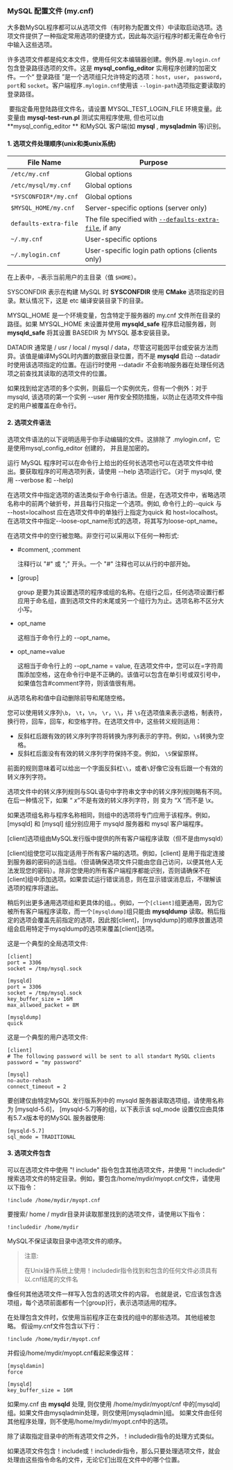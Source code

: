 ### MySQL 配置文件 (my.cnf)

​	大多数MySQL程序都可以从选项文件（有时称为配置文件）中读取启动选项。选项文件提供了一种指定常用选项的便捷方式，因此每次运行程序时都无需在命令行中输入这些选项。

​	许多选项文件都是纯文本文件，使用任何文本编辑器创建。例外是`.mylogin.cnf` 包含登录路径选项的文件。这是 **mysql_config_editor**  实用程序创建的加密文件。一个“ 登录路径 ”是一个选项组只允许特定的选项：`host`，`user`， `password`，`port`和 `socket`。客户端程序`.mylogin.cnf`使用该 `--login-path`选项指定要读取的登录路径。

​	要指定备用登陆路径文件名，请设置 MYSQL_TEST_LOGIN_FILE 环境变量。此变量由 **mysql-test-run.pl** 测试实用程序使用, 但也可以由 **mysql_config_editor ** 和MySQL 客户端(如 **mysql** , **mysqladmin** 等)识别。

#### 1. 选项文件处理顺序(unix和类unix系统)

| File Name             | Purpose                                                      |
| --------------------- | ------------------------------------------------------------ |
| `/etc/my.cnf`         | Global options                                               |
| `/etc/mysql/my.cnf`   | Global options                                               |
| `*SYSCONFDIR*/my.cnf` | Global options                                               |
| `$MYSQL_HOME/my.cnf`  | Server-specific options (server only)                        |
| `defaults-extra-file` | The file specified with [`--defaults-extra-file`](https://dev.mysql.com/doc/refman/5.7/en/option-file-options.html#option_general_defaults-extra-file), if any |
| `~/.my.cnf`           | User-specific options                                        |
| `~/.mylogin.cnf`      | User-specific login path options (clients only)              |

在上表中，`~`表示当前用户的主目录（值 `$HOME`）。

SYSCONFDIR 表示在构建 MySQL 时 **SYSCONFDIR** 使用 **CMake** 选项指定的目录。默认情况下，这是 etc 编译安装目录下的目录。

MYSQL_HOME 是一个环境变量，包含特定于服务器的 my.cnf 文件所在目录的路径。如果 MYSQL_HOME 未设置并使用 **mysqld_safe** 程序启动服务器，则 **mysqld_safe** 将其设置 BASEDIR 为 MYSQL 基本安装目录。

DATADIR 通常是 / usr / local / mysql / data，尽管这可能因平台或安装方法而异。该值是编译MySQL时内置的数据目录位置，而不是 **mysqld** 启动 --datadir 时使用该选项指定的位置。在运行时使用 --datadir 不会影响服务器在处理任何选项之前查找其读取的选项文件的位置。

如果找到给定选项的多个实例，则最后一个实例优先，但有一个例外：对于 mysqld, 该选项的第一个实例 --user 用作安全预防措施，以防止在选项文件中指定的用户被覆盖在命令行。

#### 2. 选项文件语法

选项文件语法的以下说明适用于你手动编辑的文件。这排除了 .mylogin.cnf，它是使用mysql_config_editor 创建的， 并且是加密的。

运行 MySQL 程序时可以在命令行上给出的任何长选项也可以在选项文件中给出。要获取程序的可用选项列表，请使用 --help 选项运行它。（对于 mysqld, 使用 --verbose 和 --help)

在选项文件中指定选项的语法类似于命令行语法。但是，在选项文件中，省略选项名称中的前两个破折号，并且每行只指定一个选项。例如, 命令行上的--quick 与 --host=localhost  应在选项文件中的单独行上指定为quick 和 host=localhost。在选项文件中指定--loose-opt_name形式的选项，将其写为loose-opt_name。

在选项文件中的空行被忽略。非空行可以采用以下任何一种形式:

* #comment,  ;comment

  注释行以 "#" 或 ";" 开头。一个 "#" 注释也可以从行的中部开始。

* [group]

  group 是要为其设置选项的程序或组的名称。在组行之后，任何选项设置行都应用于命名组，直到选项文件的末尾或另一个组行为为止。选项名称不区分大小写。

* opt_name

  这相当于命令行上的 --opt_name。

* opt_name=value

  这相当于命令行上的 --opt_name = value, 在选项文件中，您可以在=字符周围添加空格，这在命令行中是不正确的。该值可以包含在单引号或双引号中，如果值包含#comment字符，则该值很有用。

从选项名称和值中自动删除前导和尾随空格。

您可以使用转义序列`\b`， `\t`，`\n`， `\r`，`\\`，并 `\s`在选项值来表示退格，制表符，换行符，回车，回车，和空格字符。在选项文件中，这些转义规则适用：

- 反斜杠后跟有效的转义序列字符将转换为序列表示的字符。例如，`\s`转换为空格。
- 反斜杠后面没有有效的转义序列字符保持不变。例如， `\S`保留原样。

前面的规则意味着可以给出一个字面反斜杠`\\`，或者`\`好像它没有后跟一个有效的转义序列字符。

选项文件中的转义序列规则与SQL语句中字符串文字中的转义序列规则略有不同。在后一种情况下，如果 “ *x*”不是有效的转义序列字符，则 变为 “X ”而不是  \x。

如果选项组名称与程序名称相同，则组中的选项将专门应用于该程序。例如，[mysqld] 和 [mysql] 组分别应用于 mysqld 服务器和 mysql 客户端程序。

[client]选项组由MySQL发行版中提供的所有客户端程序读取（但不是由mysqld）

[client]组使您可以指定适用于所有客户端的选项。例如，[client] 是用于指定连接到服务器的密码的适当组。（但请确保选项文件只能由您自己访问，以便其他人无法发现您的密码）。除非您使用的所有客户端程序都能识别，否则请确保不在[client]组中添加选项。如果尝试运行错误消息，则在显示错误消息后，不理解该选项的程序将退出。

稍后列出更多通用选项组和更具体的组。。例如，一个`[client]`组更通用，因为它被所有客户端程序读取，而一个`[mysqldump]`组只能由 **mysqldump** 读取。稍后指定的选项会覆盖先前指定的选项，因此按[client]，[mysqldump]的顺序放置选项组会启用特定于mysqldump的选项来覆盖[client]选项。

这是一个典型的全局选项文件:

```
[client]
port = 3306
socket = /tmp/mysql.sock

[mysqld]
port = 3306
socket = /tmp/mysql.sock
key_buffer_size = 16M
max_allwoed_packet = 8M

[mysqldump]
quick
```

这是一个典型的用户选项文件:

```
[client]
# The following password will be sent to all standart MySQL clients
password = "my password"

[mysql]
no-auto-rehash
connect_timeout = 2
```

要创建仅由特定MySQL 发行版系列中的 mysqld 服务器读取选项组，请使用名称为 [mysqld-5.6]， [mysqld-5.7]等的组，以下表示该 sql_mode 设置仅应由具体有5.7.x版本号的MySQL 服务器使用:

```
[mysqld-5.7]
sql_mode = TRADITIONAL
```

#### 3. 选项文件包含

可以在选项文件中使用 "! include" 指令包含其他选项文件，并使用 "! includedir" 搜索选项文件的特定目录。例如，要包含/home/mydir/myopt.cnf文件，请使用以下指令：

```
!include /home/mydir/myopt.cnf
```

要搜索/ home / mydir目录并读取那里找到的选项文件，请使用以下指令：

```
!includedir /home/mydir
```

MySQL不保证读取目录中选项文件的顺序。

> 注意:
>
> 在Unix操作系统上使用！includedir指令找到和包含的任何文件必须具有以.cnf结尾的文件名

像任何其他选项文件一样写入包含的选项文件的内容。 也就是说，它应该包含选项组，每个选项前面都有一个[group]行，表示选项适用的程序。

在处理包含文件时，仅使用当前程序正在查找的组中的那些选项。 其他组被忽略。 假设my.cnf文件包含以下行：

```
!include /home/mydir/myopt.cnf
```

并假设/home/mydir/myopt.cnf看起来像这样：

```
[mysqldamin]
force

[mysqld]
key_buffer_size = 16M
```

如果my.cnf 由 **mysqld** 处理, 则仅使用 /home/mydir/myopt/cnf 中的[mysqld]组。如果文件由mysqladmin处理，则仅使用[mysqladmin]组。 如果文件由任何其他程序处理，则不使用/home/mydir/myopt.cnf中的选项。

除了读取指定目录中的所有选项文件之外，！includedir指令的处理方式类似。

如果选项文件包含！include或！includedir指令，那么只要处理选项文件，就会处理由这些指令命名的文件，无论它们出现在文件中的哪个位置。
